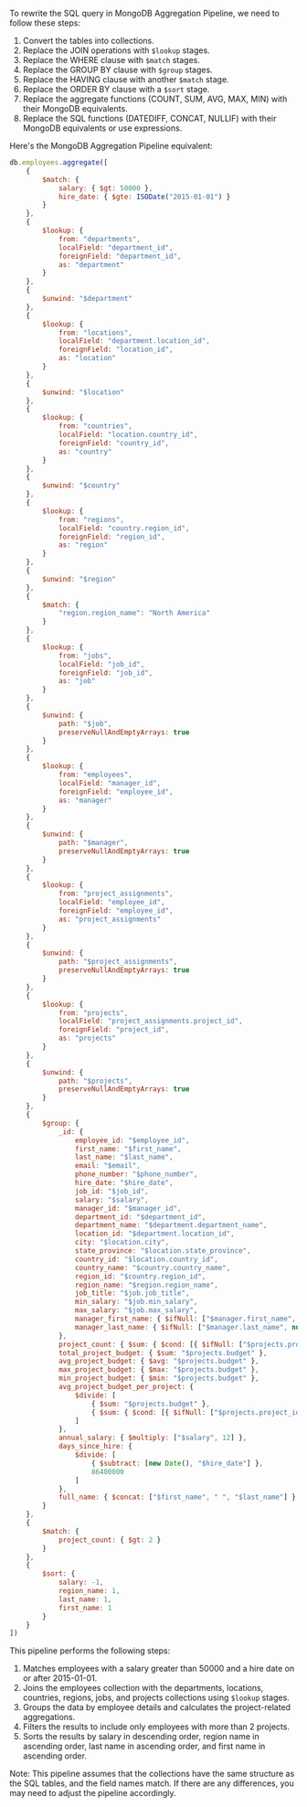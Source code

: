 To rewrite the SQL query in MongoDB Aggregation Pipeline, we need to follow these steps:

1. Convert the tables into collections.
2. Replace the JOIN operations with `$lookup` stages.
3. Replace the WHERE clause with `$match` stages.
4. Replace the GROUP BY clause with `$group` stages.
5. Replace the HAVING clause with another `$match` stage.
6. Replace the ORDER BY clause with a `$sort` stage.
7. Replace the aggregate functions (COUNT, SUM, AVG, MAX, MIN) with their MongoDB equivalents.
8. Replace the SQL functions (DATEDIFF, CONCAT, NULLIF) with their MongoDB equivalents or use expressions.

Here's the MongoDB Aggregation Pipeline equivalent:

```javascript
db.employees.aggregate([
    {
        $match: {
            salary: { $gt: 50000 },
            hire_date: { $gte: ISODate("2015-01-01") }
        }
    },
    {
        $lookup: {
            from: "departments",
            localField: "department_id",
            foreignField: "department_id",
            as: "department"
        }
    },
    {
        $unwind: "$department"
    },
    {
        $lookup: {
            from: "locations",
            localField: "department.location_id",
            foreignField: "location_id",
            as: "location"
        }
    },
    {
        $unwind: "$location"
    },
    {
        $lookup: {
            from: "countries",
            localField: "location.country_id",
            foreignField: "country_id",
            as: "country"
        }
    },
    {
        $unwind: "$country"
    },
    {
        $lookup: {
            from: "regions",
            localField: "country.region_id",
            foreignField: "region_id",
            as: "region"
        }
    },
    {
        $unwind: "$region"
    },
    {
        $match: {
            "region.region_name": "North America"
        }
    },
    {
        $lookup: {
            from: "jobs",
            localField: "job_id",
            foreignField: "job_id",
            as: "job"
        }
    },
    {
        $unwind: {
            path: "$job",
            preserveNullAndEmptyArrays: true
        }
    },
    {
        $lookup: {
            from: "employees",
            localField: "manager_id",
            foreignField: "employee_id",
            as: "manager"
        }
    },
    {
        $unwind: {
            path: "$manager",
            preserveNullAndEmptyArrays: true
        }
    },
    {
        $lookup: {
            from: "project_assignments",
            localField: "employee_id",
            foreignField: "employee_id",
            as: "project_assignments"
        }
    },
    {
        $unwind: {
            path: "$project_assignments",
            preserveNullAndEmptyArrays: true
        }
    },
    {
        $lookup: {
            from: "projects",
            localField: "project_assignments.project_id",
            foreignField: "project_id",
            as: "projects"
        }
    },
    {
        $unwind: {
            path: "$projects",
            preserveNullAndEmptyArrays: true
        }
    },
    {
        $group: {
            _id: {
                employee_id: "$employee_id",
                first_name: "$first_name",
                last_name: "$last_name",
                email: "$email",
                phone_number: "$phone_number",
                hire_date: "$hire_date",
                job_id: "$job_id",
                salary: "$salary",
                manager_id: "$manager_id",
                department_id: "$department_id",
                department_name: "$department.department_name",
                location_id: "$department.location_id",
                city: "$location.city",
                state_province: "$location.state_province",
                country_id: "$location.country_id",
                country_name: "$country.country_name",
                region_id: "$country.region_id",
                region_name: "$region.region_name",
                job_title: "$job.job_title",
                min_salary: "$job.min_salary",
                max_salary: "$job.max_salary",
                manager_first_name: { $ifNull: ["$manager.first_name", null] },
                manager_last_name: { $ifNull: ["$manager.last_name", null] }
            },
            project_count: { $sum: { $cond: [{ $ifNull: ["$projects.project_id", false] }, 1, 0] } },
            total_project_budget: { $sum: "$projects.budget" },
            avg_project_budget: { $avg: "$projects.budget" },
            max_project_budget: { $max: "$projects.budget" },
            min_project_budget: { $min: "$projects.budget" },
            avg_project_budget_per_project: {
                $divide: [
                    { $sum: "$projects.budget" },
                    { $sum: { $cond: [{ $ifNull: ["$projects.project_id", false] }, 1, 0] } }
                ]
            },
            annual_salary: { $multiply: ["$salary", 12] },
            days_since_hire: {
                $divide: [
                    { $subtract: [new Date(), "$hire_date"] },
                    86400000
                ]
            },
            full_name: { $concat: ["$first_name", " ", "$last_name"] }
        }
    },
    {
        $match: {
            project_count: { $gt: 2 }
        }
    },
    {
        $sort: {
            salary: -1,
            region_name: 1,
            last_name: 1,
            first_name: 1
        }
    }
])
```

This pipeline performs the following steps:

1. Matches employees with a salary greater than 50000 and a hire date on or after 2015-01-01.
2. Joins the employees collection with the departments, locations, countries, regions, jobs, and projects collections using `$lookup` stages.
3. Groups the data by employee details and calculates the project-related aggregations.
4. Filters the results to include only employees with more than 2 projects.
5. Sorts the results by salary in descending order, region name in ascending order, last name in ascending order, and first name in ascending order.

Note: This pipeline assumes that the collections have the same structure as the SQL tables, and the field names match. If there are any differences, you may need to adjust the pipeline accordingly.